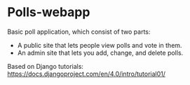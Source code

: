 # Polls-webapp

Basic poll application, which consist of two parts:

- A public site that lets people view polls and vote in them.
- An admin site that lets you add, change, and delete polls.

Based on Django tutorials:
https://docs.djangoproject.com/en/4.0/intro/tutorial01/
